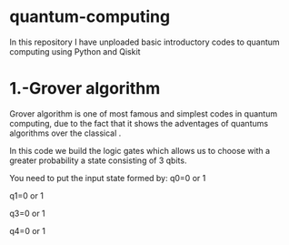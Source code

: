 # quantum-computing
In this repository I have unploaded basic introductory codes to quantum computing using Python and Qiskit


# 1.-Grover algorithm

Grover algorithm is one of most famous and simplest codes in quantum computing, due to the fact that it shows the adventages of quantums algorithms over the classical .

In this code we build the logic gates which allows us to choose with a greater probability a state consisting of 3 qbits.

You need to put the input state formed by:
q0=0 or 1

q1=0 or 1

q3=0 or 1

q4=0 or 1

